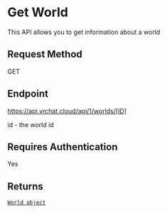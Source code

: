 # Get World

This API allows you to get information about a world

## Request Method
GET

## Endpoint
https://api.vrchat.cloud/api/1/worlds/[ID]

id - the world id

## Requires Authentication
Yes

## Returns

[`World object`](../Objects/World.md)
